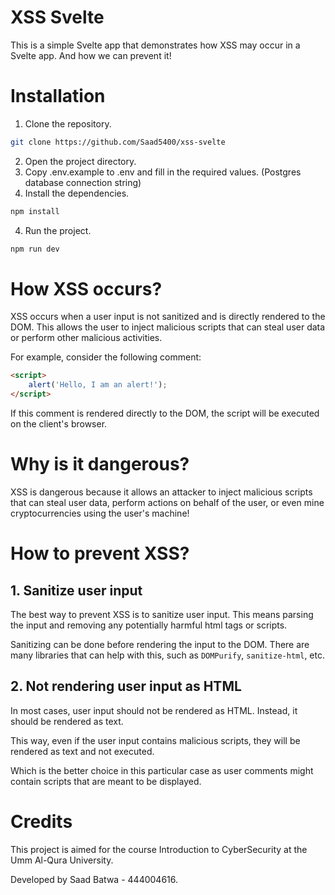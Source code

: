 # XSS Svelte

This is a simple Svelte app that demonstrates how XSS may occur in a Svelte app. And how we can prevent it!

# Installation

1. Clone the repository.

```bash
git clone https://github.com/Saad5400/xss-svelte
```

2. Open the project directory.
3. Copy .env.example to .env and fill in the required values. (Postgres database connection string)
4. Install the dependencies.

```bash
npm install
```

4. Run the project.

```bash
npm run dev
```

# How XSS occurs?

XSS occurs when a user input is not sanitized and is directly rendered to the DOM. This allows the user to inject
malicious scripts that can steal user data or perform other malicious activities.

For example, consider the following comment:

```html
<script>
	alert('Hello, I am an alert!');
</script>
```

If this comment is rendered directly to the DOM, the script will be executed on the client's browser.

# Why is it dangerous?

XSS is dangerous because it allows an attacker to inject malicious scripts that can steal user data, perform actions on
behalf of the user, or even mine cryptocurrencies using the user's machine!

# How to prevent XSS?

## 1. Sanitize user input

The best way to prevent XSS is to sanitize user input. This means parsing the input and removing any potentially harmful
html tags or scripts.

Sanitizing can be done before rendering the input to the DOM. There are many libraries that can help with this, such as
`DOMPurify`, `sanitize-html`, etc.

## 2. Not rendering user input as HTML

In most cases, user input should not be rendered as HTML. Instead, it should be rendered as text.

This way, even if the
user input contains malicious scripts, they will be rendered as text and not executed.

Which is the better choice in this particular case as user comments might contain scripts that are meant to be
displayed.

# Credits

This project is aimed for the course Introduction to CyberSecurity at the Umm Al-Qura University.

Developed by Saad Batwa - 444004616.